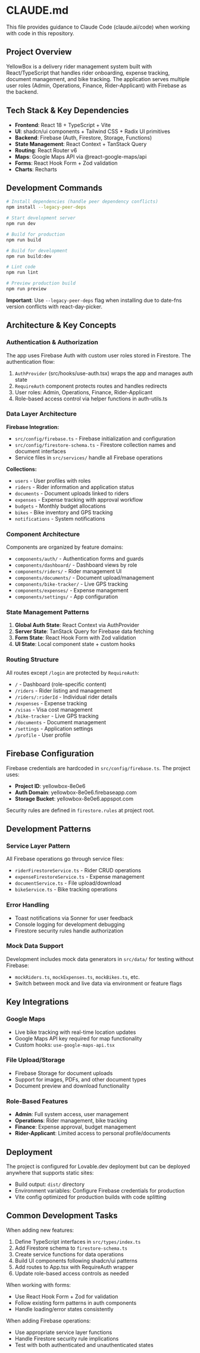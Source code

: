 # CLAUDE.md

This file provides guidance to Claude Code (claude.ai/code) when working with code in this repository.

## Project Overview

YellowBox is a delivery rider management system built with React/TypeScript that handles rider onboarding, expense tracking, document management, and bike tracking. The application serves multiple user roles (Admin, Operations, Finance, Rider-Applicant) with Firebase as the backend.

## Tech Stack & Key Dependencies

- **Frontend**: React 18 + TypeScript + Vite
- **UI**: shadcn/ui components + Tailwind CSS + Radix UI primitives
- **Backend**: Firebase (Auth, Firestore, Storage, Functions)
- **State Management**: React Context + TanStack Query
- **Routing**: React Router v6
- **Maps**: Google Maps API via @react-google-maps/api
- **Forms**: React Hook Form + Zod validation
- **Charts**: Recharts

## Development Commands

```bash
# Install dependencies (handle peer dependency conflicts)
npm install --legacy-peer-deps

# Start development server
npm run dev

# Build for production
npm run build

# Build for development
npm run build:dev

# Lint code
npm run lint

# Preview production build
npm run preview
```

**Important**: Use `--legacy-peer-deps` flag when installing due to date-fns version conflicts with react-day-picker.

## Architecture & Key Concepts

### Authentication & Authorization

The app uses Firebase Auth with custom user roles stored in Firestore. The authentication flow:

1. `AuthProvider` (src/hooks/use-auth.tsx) wraps the app and manages auth state
2. `RequireAuth` component protects routes and handles redirects
3. User roles: Admin, Operations, Finance, Rider-Applicant
4. Role-based access control via helper functions in auth-utils.ts

### Data Layer Architecture

**Firebase Integration:**
- `src/config/firebase.ts` - Firebase initialization and configuration
- `src/config/firestore-schema.ts` - Firestore collection names and document interfaces
- Service files in `src/services/` handle all Firebase operations

**Collections:**
- `users` - User profiles with roles
- `riders` - Rider information and application status
- `documents` - Document uploads linked to riders
- `expenses` - Expense tracking with approval workflow
- `budgets` - Monthly budget allocations
- `bikes` - Bike inventory and GPS tracking
- `notifications` - System notifications

### Component Architecture

Components are organized by feature domains:
- `components/auth/` - Authentication forms and guards
- `components/dashboard/` - Dashboard views by role
- `components/riders/` - Rider management UI
- `components/documents/` - Document upload/management
- `components/bike-tracker/` - Live GPS tracking
- `components/expenses/` - Expense management
- `components/settings/` - App configuration

### State Management Patterns

1. **Global Auth State**: React Context via AuthProvider
2. **Server State**: TanStack Query for Firebase data fetching
3. **Form State**: React Hook Form with Zod validation
4. **UI State**: Local component state + custom hooks

### Routing Structure

All routes except `/login` are protected by `RequireAuth`:
- `/` - Dashboard (role-specific content)
- `/riders` - Rider listing and management
- `/riders/:riderId` - Individual rider details
- `/expenses` - Expense tracking
- `/visas` - Visa cost management
- `/bike-tracker` - Live GPS tracking
- `/documents` - Document management
- `/settings` - Application settings
- `/profile` - User profile

## Firebase Configuration

Firebase credentials are hardcoded in `src/config/firebase.ts`. The project uses:
- **Project ID**: yellowbox-8e0e6
- **Auth Domain**: yellowbox-8e0e6.firebaseapp.com
- **Storage Bucket**: yellowbox-8e0e6.appspot.com

Security rules are defined in `firestore.rules` at project root.

## Development Patterns

### Service Layer Pattern
All Firebase operations go through service files:
- `riderFirestoreService.ts` - Rider CRUD operations
- `expenseFirestoreService.ts` - Expense management
- `documentService.ts` - File upload/download
- `bikeService.ts` - Bike tracking operations

### Error Handling
- Toast notifications via Sonner for user feedback
- Console logging for development debugging
- Firestore security rules handle authorization

### Mock Data Support
Development includes mock data generators in `src/data/` for testing without Firebase:
- `mockRiders.ts`, `mockExpenses.ts`, `mockBikes.ts`, etc.
- Switch between mock and live data via environment or feature flags

## Key Integrations

### Google Maps
- Live bike tracking with real-time location updates
- Google Maps API key required for map functionality
- Custom hooks: `use-google-maps-api.tsx`

### File Upload/Storage
- Firebase Storage for document uploads
- Support for images, PDFs, and other document types
- Document preview and download functionality

### Role-Based Features
- **Admin**: Full system access, user management
- **Operations**: Rider management, bike tracking
- **Finance**: Expense approval, budget management  
- **Rider-Applicant**: Limited access to personal profile/documents

## Deployment

The project is configured for Lovable.dev deployment but can be deployed anywhere that supports static sites:
- Build output: `dist/` directory
- Environment variables: Configure Firebase credentials for production
- Vite config optimized for production builds with code splitting

## Common Development Tasks

When adding new features:
1. Define TypeScript interfaces in `src/types/index.ts`
2. Add Firestore schema to `firestore-schema.ts` 
3. Create service functions for data operations
4. Build UI components following shadcn/ui patterns
5. Add routes to App.tsx with RequireAuth wrapper
6. Update role-based access controls as needed

When working with forms:
- Use React Hook Form + Zod for validation
- Follow existing form patterns in auth components
- Handle loading/error states consistently

When adding Firebase operations:
- Use appropriate service layer functions
- Handle Firestore security rule implications
- Test with both authenticated and unauthenticated states